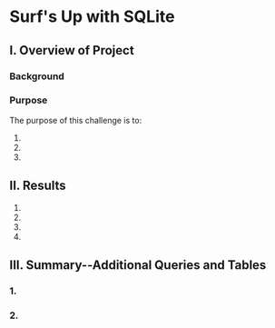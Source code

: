 # Surf's Up with SQLite
## I. Overview of Project

### Background


### Purpose
The purpose of this challenge is to:

1.	
2.	
3.	

## II. Results

1.
2. 
3.
4. 

## III. Summary--Additional Queries and Tables

### 1. 


### 2.	








